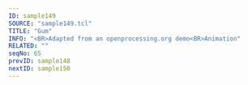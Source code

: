 ```yaml
---
ID: sample149
SOURCE: "sample149.tcl"
TITLE: "Gum"
INFO: "<BR>Adapted from an openprocessing.org demo<BR>Animation"
RELATED: ""
seqNo: 65
prevID: sample148
nextID: sample150
---
```

